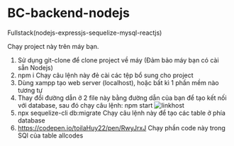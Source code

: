 # BC-backend-nodejs
Fullstack(nodejs-expressjs-sequelize-mysql-reactjs)

Chạy project này trên máy bạn.


1. Sử dụng git-clone để clone project về máy (Đảm bảo máy bạn có cài sẵn Nodejs)
2. npm i
  Chạy câu lệnh này đẻ cài các tệp bổ sung cho project
3. Dùng xampp tạo web server (localhost), hoặc bất kì 1 phần mềm nào tương tự
4. Thay đổi đường dẫn ở 2 file này bằng đường dẫn của bạn để tạo kết nối với database, sau đó chạy câu lệnh:
   npm start
![linkhost](https://user-images.githubusercontent.com/90815697/193603984-564aa8a5-7bbc-4430-8b99-813884c408da.png)
4. npx sequelize-cli db:migrate
  Chạy câu lệnh này để tạo các table ở phía database
5. https://codepen.io/toilaHuy22/pen/RwyJrxJ
  Chạy phần code này trong SQl của table allcodes

  
  




